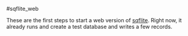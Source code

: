 #sqflite_web

These are the first steps to start a web version of [sqflite](https://pub.dev/packages/sqflite). Right now, it already runs and create a test database and writes a few records.

